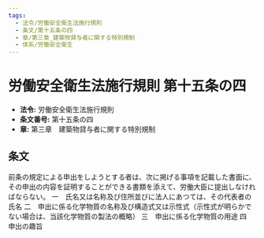 ```yaml
---
tags:
  - 法令/労働安全衛生法施行規則
  - 条文/第十五条の四
  - 章/第三章_建築物貸与者に関する特別規制
  - 体系/労働安全衛生
---
```

# 労働安全衛生法施行規則 第十五条の四

- **法令:** 労働安全衛生法施行規則
- **条文番号:** 第十五条の四
- **章:** 第三章　建築物貸与者に関する特別規制

## 条文
前条の規定による申出をしようとする者は、次に掲げる事項を記載した書面に、その申出の内容を証明することができる書類を添えて、労働大臣に提出しなければならない。
一　氏名又は名称及び住所並びに法人にあつては、その代表者の氏名
二　申出に係る化学物質の名称及び構造式又は示性式（示性式が明らかでない場合は、当該化学物質の製法の概略）
三　申出に係る化学物質の用途
四　申出の趣旨

